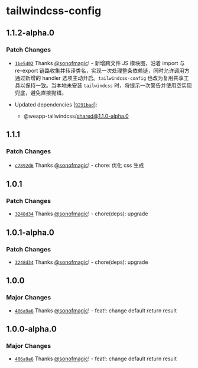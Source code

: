 # tailwindcss-config

## 1.1.2-alpha.0

### Patch Changes

- [`1be5402`](https://github.com/sonofmagic/weapp-tailwindcss/commit/1be5402e56f68cf024d0a3eee1a6fdfa827767c6) Thanks [@sonofmagic](https://github.com/sonofmagic)! - 新增跨文件 JS 模块图，沿着 import 与 re-export 链路收集并转译类名，实现一次处理整条依赖链，同时允许调用方通过新增的 handler 选项主动开启。`tailwindcss-config` 也改为复用共享工具以保持一致。当本地未安装 `tailwindcss` 时，将提示一次警告并使用空实现兜底，避免直接抛错。

- Updated dependencies [[`9291bad`](https://github.com/sonofmagic/weapp-tailwindcss/commit/9291bad1821c72f05e64b010ea3da94293a34d42)]:
  - @weapp-tailwindcss/shared@1.1.0-alpha.0

## 1.1.1

### Patch Changes

- [`c7892d6`](https://github.com/sonofmagic/weapp-tailwindcss/commit/c7892d699d798abe27c63d1345423a5ac147cc76) Thanks [@sonofmagic](https://github.com/sonofmagic)! - chore: 优化 css 生成

## 1.0.1

### Patch Changes

- [`3248d34`](https://github.com/sonofmagic/weapp-tailwindcss/commit/3248d342d07372e0627e21dcdd528ad44d2b52be) Thanks [@sonofmagic](https://github.com/sonofmagic)! - chore(deps): upgrade

## 1.0.1-alpha.0

### Patch Changes

- [`3248d34`](https://github.com/sonofmagic/weapp-tailwindcss/commit/3248d342d07372e0627e21dcdd528ad44d2b52be) Thanks [@sonofmagic](https://github.com/sonofmagic)! - chore(deps): upgrade

## 1.0.0

### Major Changes

- [`406a9a6`](https://github.com/sonofmagic/weapp-tailwindcss/commit/406a9a646051d497ae7ee5d50334a0a22bf8bbfe) Thanks [@sonofmagic](https://github.com/sonofmagic)! - feat!: change default return result

## 1.0.0-alpha.0

### Major Changes

- [`406a9a6`](https://github.com/sonofmagic/weapp-tailwindcss/commit/406a9a646051d497ae7ee5d50334a0a22bf8bbfe) Thanks [@sonofmagic](https://github.com/sonofmagic)! - feat!: change default return result
